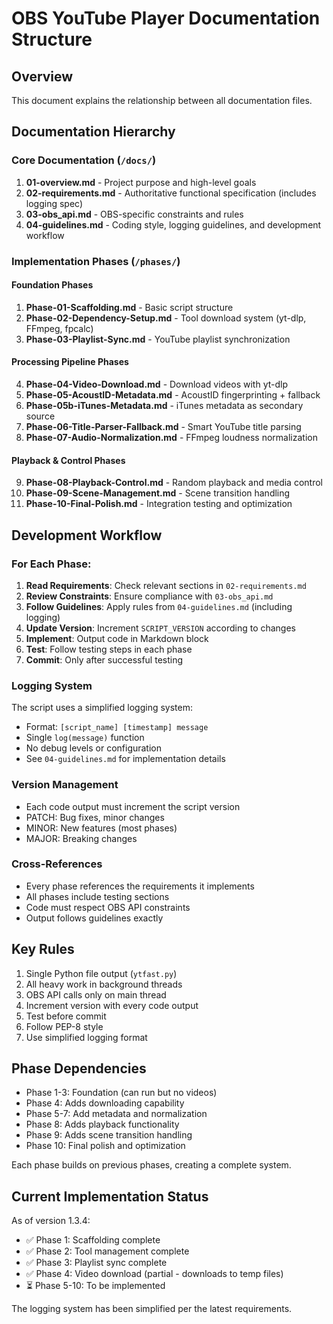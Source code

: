# OBS YouTube Player Documentation Structure

## Overview
This document explains the relationship between all documentation files.

## Documentation Hierarchy

### Core Documentation (`/docs/`)
1. **01-overview.md** - Project purpose and high-level goals
2. **02-requirements.md** - Authoritative functional specification (includes logging spec)
3. **03-obs_api.md** - OBS-specific constraints and rules
4. **04-guidelines.md** - Coding style, logging guidelines, and development workflow

### Implementation Phases (`/phases/`)

#### Foundation Phases
1. **Phase-01-Scaffolding.md** - Basic script structure
2. **Phase-02-Dependency-Setup.md** - Tool download system (yt-dlp, FFmpeg, fpcalc)
3. **Phase-03-Playlist-Sync.md** - YouTube playlist synchronization

#### Processing Pipeline Phases
4. **Phase-04-Video-Download.md** - Download videos with yt-dlp
5. **Phase-05-AcoustID-Metadata.md** - AcoustID fingerprinting + fallback
6. **Phase-05b-iTunes-Metadata.md** - iTunes metadata as secondary source
7. **Phase-06-Title-Parser-Fallback.md** - Smart YouTube title parsing
8. **Phase-07-Audio-Normalization.md** - FFmpeg loudness normalization

#### Playback & Control Phases
9. **Phase-08-Playback-Control.md** - Random playback and media control
10. **Phase-09-Scene-Management.md** - Scene transition handling
11. **Phase-10-Final-Polish.md** - Integration testing and optimization

## Development Workflow

### For Each Phase:
1. **Read Requirements**: Check relevant sections in `02-requirements.md`
2. **Review Constraints**: Ensure compliance with `03-obs_api.md`
3. **Follow Guidelines**: Apply rules from `04-guidelines.md` (including logging)
4. **Update Version**: Increment `SCRIPT_VERSION` according to changes
5. **Implement**: Output code in Markdown block
6. **Test**: Follow testing steps in each phase
7. **Commit**: Only after successful testing

### Logging System
The script uses a simplified logging system:
- Format: `[script_name] [timestamp] message`
- Single `log(message)` function
- No debug levels or configuration
- See `04-guidelines.md` for implementation details

### Version Management
- Each code output must increment the script version
- PATCH: Bug fixes, minor changes
- MINOR: New features (most phases)
- MAJOR: Breaking changes

### Cross-References
- Every phase references the requirements it implements
- All phases include testing sections
- Code must respect OBS API constraints
- Output follows guidelines exactly

## Key Rules
1. Single Python file output (`ytfast.py`)
2. All heavy work in background threads
3. OBS API calls only on main thread
4. Increment version with every code output
5. Test before commit
6. Follow PEP-8 style
7. Use simplified logging format

## Phase Dependencies
- Phase 1-3: Foundation (can run but no videos)
- Phase 4: Adds downloading capability
- Phase 5-7: Add metadata and normalization
- Phase 8: Adds playback functionality
- Phase 9: Adds scene transition handling
- Phase 10: Final polish and optimization

Each phase builds on previous phases, creating a complete system.

## Current Implementation Status
As of version 1.3.4:
- ✅ Phase 1: Scaffolding complete
- ✅ Phase 2: Tool management complete
- ✅ Phase 3: Playlist sync complete
- ✅ Phase 4: Video download (partial - downloads to temp files)
- ⏳ Phase 5-10: To be implemented

The logging system has been simplified per the latest requirements.
